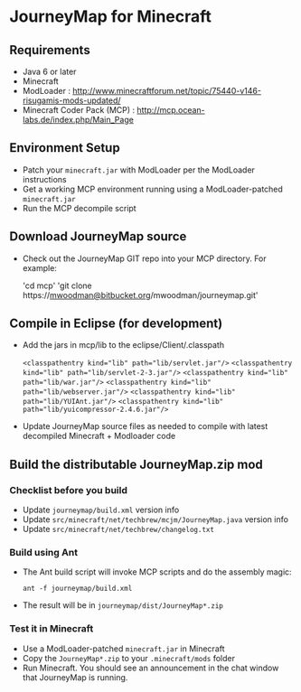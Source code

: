 # JourneyMap for Minecraft

## Requirements

* Java 6 or later
* Minecraft
* ModLoader : http://www.minecraftforum.net/topic/75440-v146-risugamis-mods-updated/
* Minecraft Coder Pack (MCP) : http://mcp.ocean-labs.de/index.php/Main_Page

## Environment Setup

* Patch your `minecraft.jar` with ModLoader per the ModLoader instructions
* Get a working MCP environment running using a ModLoader-patched `minecraft.jar`
* Run the MCP decompile script

## Download JourneyMap source

* Check out the JourneyMap GIT repo into your MCP directory.  For example:

    'cd mcp'
    'git clone https://mwoodman@bitbucket.org/mwoodman/journeymap.git'

## Compile in Eclipse (for development)

* Add the jars in mcp/lib to the eclipse/Client/.classpath

    `<classpathentry kind="lib" path="lib/servlet.jar"/>`
    `<classpathentry kind="lib" path="lib/servlet-2-3.jar"/>`
    `<classpathentry kind="lib" path="lib/war.jar"/>`
    `<classpathentry kind="lib" path="lib/webserver.jar"/>`
    `<classpathentry kind="lib" path="lib/YUIAnt.jar"/>`
    `<classpathentry kind="lib" path="lib/yuicompressor-2.4.6.jar"/>`

* Update JourneyMap source files as needed to compile with latest decompiled Minecraft + Modloader code

## Build the distributable JourneyMap.zip mod

### Checklist before you build

* Update `journeymap/build.xml` version info
* Update `src/minecraft/net/techbrew/mcjm/JourneyMap.java` version info
* Update `src/minecraft/net/techbrew/changelog.txt`

### Build using Ant

* The Ant build script will invoke MCP scripts and do the assembly magic:

    `ant -f journeymap/build.xml`

* The result will be in `journeymap/dist/JourneyMap*.zip`

### Test it in Minecraft

* Use a ModLoader-patched `minecraft.jar` in Minecraft
* Copy the `JourneyMap*.zip` to your `.minecraft/mods` folder
* Run Minecraft.  You should see an announcement in the chat window that JourneyMap is running.
